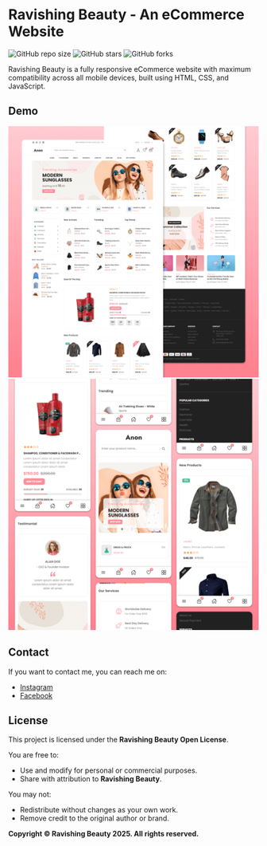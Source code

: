 # Ravishing Beauty - An eCommerce Website

![GitHub repo size](https://img.shields.io/github/repo-size/codewithsadee/anon-ecommerce-website)
![GitHub stars](https://img.shields.io/github/stars/codewithsadee/anon-ecommerce-website?style=social)
![GitHub forks](https://img.shields.io/github/forks/codewithsadee/anon-ecommerce-website?style=social)

Ravishing Beauty is a fully responsive eCommerce website with maximum compatibility across all mobile devices, built using HTML, CSS, and JavaScript.

## Demo

![Ravishing Beauty Desktop Demo](./website-demo-image/desktop.png "Desktop Demo")
![Ravishing Beauty Mobile Demo](./website-demo-image/mobile.png "Mobile Demo")


## Contact

If you want to contact me, you can reach me on:

- [Instagram](https://www.instagram.com/_ravishingbeauty2021_/)
- [Facebook](https://web.facebook.com/ravishingbeauty2021)

## License

This project is licensed under the **Ravishing Beauty Open License**.

You are free to:
- Use and modify for personal or commercial purposes.
- Share with attribution to **Ravishing Beauty**.

You may not:
- Redistribute without changes as your own work.
- Remove credit to the original author or brand.

**Copyright © Ravishing Beauty 2025. All rights reserved.**

